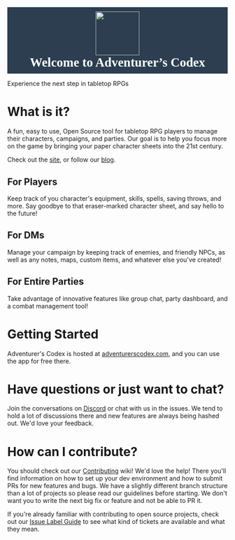 <div style="background-color:#2c3e50;">
<h1 style="text-align: center; margin-top: 0.0em; margin-bottom: 0.5em; padding-bottom:0.3em; font-size: 29px; font-family: HelveticaNeue-Bold; page-break-inside: avoid; page-break-after: avoid; color: rgb(51, 51, 51); font-style: normal; color:white;">
<center><img class="tl-email-image" data-id="455053" height="100" src="https://adventurerscodex.com/images/logo-full-circle.png" style="padding-top: 10px; width: 100px; max-width: 100px;" width="100" /></center>
Welcome to Adventurer&rsquo;s&nbsp;Codex</h1>
</div>

Experience the next step in tabletop RPGs


What is it?
===========

A fun, easy to use, Open Source tool for tabletop RPG players to manage their characters, campaigns, and parties. Our goal is to help you focus more on the game by bringing your paper character sheets into the 21st century.

Check out the [site][ac], or follow our [blog][blog].


For Players
-----------

Keep track of you character's equipment, skills, spells, saving throws, and more. Say goodbye to that eraser-marked character sheet, and say hello to the future!


For DMs
-------

Manage your campaign by keeping track of enemies, and friendly NPCs, as well as any notes, maps, custom items, and whatever else you've created!


For Entire Parties
------------------

Take advantage of innovative features like group chat, party dashboard, and a combat management tool!


Getting Started
===============

Adventurer's Codex is hosted at [adventurerscodex.com](https://adventurerscodex.com), and you can use the app for free there.


Have questions or just want to chat?
=====================

Join the conversations on [Discord](https://discord.gg/fjX62Gf) or chat with us in the issues. We tend to hold a lot of discussions there and new features are always being hashed out. We'd love your feedback.


How can I contribute?
=====================

You should check out our [Contributing][contributing] wiki! We'd love the help! There you'll find information on how to set up your dev environment and how to submit PRs for new features and bugs. We have a slightly different branch structure than a lot of projects so please read our guidelines before starting. We don't want you to write the next big fix or feature and not be able to PR it.

If you're already familiar with contributing to open source projects, check out our [Issue Label Guide][issues] to see what kind of tickets are available and what they mean.

[blog]: https://adventurerscodex.com/blog.html
[ac]: https://adventurerscodex.com
[gs]: https://github.com/adventurerscodex/adventurerscodex/wiki/Getting-Started
[contributing]: https://github.com/adventurerscodex/adventurerscodex/wiki/Contributing
[issues]: https://github.com/adventurerscodex/adventurerscodex/wiki/Issue-Label-Guide
